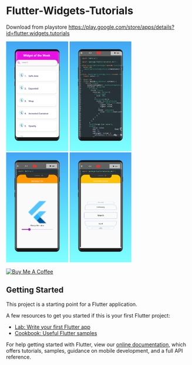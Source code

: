 # Flutter-Widgets-Tutorials
 Download from playstore 
 https://play.google.com/store/apps/details?id=flutter.widgets.tutorials

<img src="/screenshot/Frame 2.png" Height="300" >
<img src="/screenshot/Frame 3.png" Height="300" >
<img src="/screenshot/Frame 4.png" Height="300" >
<img src="/screenshot/Frame 5.png" Height="300" >

<a href="https://www.buymeacoffee.com/Flutterkarma" target="_blank"><img src="https://cdn.buymeacoffee.com/buttons/v2/default-yellow.png" alt="Buy Me A Coffee" style="height: 60px !important;width: 217px !important;" ></a>

## Getting Started

This project is a starting point for a Flutter application.

A few resources to get you started if this is your first Flutter project:

- [Lab: Write your first Flutter app](https://flutter.dev/docs/get-started/codelab)
- [Cookbook: Useful Flutter samples](https://flutter.dev/docs/cookbook)

For help getting started with Flutter, view our
[online documentation](https://flutter.dev/docs), which offers tutorials,
samples, guidance on mobile development, and a full API reference.
